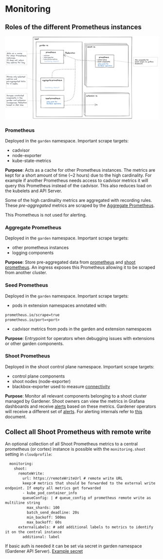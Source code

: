 # Monitoring

## Roles of the different Prometheus instances

![monitoring](./images/monitoring.png)

### Prometheus

Deployed in the `garden` namespace. Important scrape targets:

- cadvisor
- node-exporter
- kube-state-metrics

**Purpose**: Acts as a cache for other Prometheus instances. The metrics are kept for a short amount of time (~2 hours) due to the high cardinality. For example if another Prometheus needs access to cadvisor metrics it will query this Prometheus instead of the cadvisor. This also reduces load on the kubelets and API Server.

Some of the high cardinality metrics are aggregated with recording rules. These _pre-aggregated_ metrics are scraped by the [Aggregate Prometheus](#aggregate-prometheus).

This Prometheus is not used for alerting.

### Aggregate Prometheus

Deployed in the `garden` namespace. Important scrape targets:

- other prometheus instances
- logging components

**Purpose**: Store pre-aggregated data from [prometheus](#prometheus) and [shoot prometheus](#shoot-prometheus). An ingress exposes this Prometheus allowing it to be scraped from another cluster.

### Seed Prometheus

Deployed in the `garden` namespace. Important scrape targets:

- pods in extension namespaces annotated with:
```
prometheus.io/scrape=true
prometheus.io/port=<port>
```
- cadvisor metrics from pods in the garden and extension namespaces

**Purpose**: Entrypoint for operators when debugging issues with extensions or other garden components.

### Shoot Prometheus

Deployed in the shoot control plane namespace. Important scrape targets:

- control plane components
- shoot nodes (node-exporter)
- blackbox-exporter used to measure [connectivity](connectivity.md)

**Purpose**: Monitor all relevant components belonging to a shoot cluster managed by Gardener. Shoot owners can view the metrics in Grafana dashboards and receive [alerts](user_alerts.md) based on these metrics. Gardener operators will receive a different set of [alerts](operator_alerts.md). For alerting internals refer to [this](alerting.md) document.

## Collect all Shoot Prometheus with remote write

An optional collection of all Shoot Prometheus metrics to a central prometheus (or cortex) instance is possible with the `monitoring.shoot` setting in `cloudprofile`:
```
  monitoring:
    shoot:
      remoteWrite:
        url: https://remoteWriteUrl # remote write URL
        keep:# metrics that should be forwarded to the external write endpoint. If empty all metrics get forwarded
        - kube_pod_container_info
        queueConfig: | # queue_config of prometheus remote write as multiline string
          max_shards: 100
          batch_send_deadline: 20s
          min_backoff: 500ms
          max_backoff: 60s
      externalLabels: # add additional labels to metrics to identify it on the central instance
        additional: label
```

If basic auth is needed it can be set via secret in garden namespace (Gardener API Server). [Example secret](../../example/10-secret-remote-write.yaml)